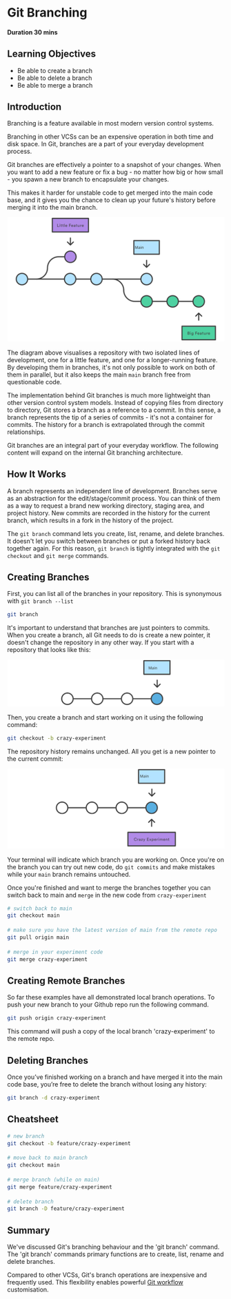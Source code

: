 # Git Branching

#### Duration 30 mins

## Learning Objectives

- Be able to create a branch
- Be able to delete a branch
- Be able to merge a branch

## Introduction

Branching is a feature available in most modern version control systems.

Branching in other VCSs can be an expensive operation in both time and disk space. In Git, branches are a part of your everyday development process.

Git branches are effectively a pointer to a snapshot of your changes. When you want to add a new feature or fix a bug - no matter how big or how small - you spawn a new branch to encapsulate your changes.

This makes it harder for unstable code to get merged into the main code base, and it gives you the chance to clean up your future's history before merging it into the main branch.

![Git branching](./img/git_branching.svg)

The diagram above visualises a repository with two isolated lines of development, one for a little feature, and one for a longer-running feature. By developing them in branches, it's not only possible to work on both of them in parallel, but it also keeps the main <code>main</code> branch free from questionable code.

The implementation behind Git branches is much more lightweight than other version control system models. Instead of copying files from directory to directory, Git stores a branch as a reference to a commit. In this sense, a branch represents the tip of a series of commits - it's not a container for commits. The history for a branch is extrapolated through the commit relationships.

Git branches are an integral part of your everyday workflow. The following content will expand on the internal Git branching architecture.

## How It Works

 A branch represents an independent line of development. Branches serve as an abstraction for the edit/stage/commit process. You can think of them as a way to request a brand new working directory, staging area, and project history. New commits are recorded in the history for the current branch, which results in a fork in the history of the project.

 The `git branch` command lets you create, list, rename, and delete branches. It doesn't let you switch between branches or put a forked history back together again. For this reason, `git branch` is tightly integrated with the `git checkout` and `git merge` commands.

## Creating Branches

First, you can list all of the branches in your repository. This is synonymous with ```git branch --list```

```bash
git branch
```

It's important to understand that branches are just pointers to commits. When you create a branch, all Git needs to do is create a new pointer, it doesn't change the repository in any other way. If you start with a repository that looks like this:

![Main branch only](./img/main_branch_only.svg)

Then, you create a branch and start working on it using the following command:

```bash
git checkout -b crazy-experiment
```

The repository history remains unchanged. All you get is a new pointer to the current commit:

![New Branch created from Main](./img/new_branch_created.svg)

Your terminal will indicate which branch you are working on. Once you're on the branch you can try out new code, do `git commits` and make mistakes while your `main` branch remains untouched.

Once you're finished and want to merge the branches together you can switch back to main and `merge` in the new code from `crazy-experiment`

```bash
# switch back to main
git checkout main

# make sure you have the latest version of main from the remote repo
git pull origin main

# merge in your experiment code
git merge crazy-experiment
```

## Creating Remote Branches

So far these examples have all demonstrated local branch operations. To push your new branch to your Github repo run the following command.

```bash
git push origin crazy-experiment
```

This command will push a copy of the local branch 'crazy-experiment' to the remote repo.

## Deleting Branches

 Once you’ve finished working on a branch and have merged it into the main code base, you’re free to delete the branch without losing any history:

```bash
git branch -d crazy-experiment
```

## Cheatsheet

```bash
# new branch
git checkout -b feature/crazy-experiment

# move back to main branch
git checkout main

# merge branch (while on main)
git merge feature/crazy-experiment

# delete branch
git branch -D feature/crazy-experiment
```

## Summary

We've discussed Git's branching behaviour and the 'git branch' command. The 'git branch' commands primary functions are to create, list, rename and delete branches.

Compared to other VCSs, Git's branch operations are inexpensive and frequently used. This flexibility enables powerful [Git workflow](https://www.atlassian.com/git/tutorials/comparing-workflows) customisation.
